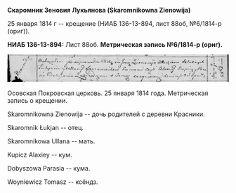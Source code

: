 **Скаромник Зеновия Лукьянова (Skaromnikowna Zienowija)**

25 января 1814 г -- крещение (НИАБ 136-13-894, лист 88об, №6/1814-р
(ориг)).

**НИАБ 136-13-894:** Лист 88об. **Метрическая запись №6/1814-р (ориг).**

![](./media/541b163868072bcaeca517b43bc6c58c89508917.png)

Осовская Покровская церковь. 25 января 1814 года. Метрическая запись о
крещении.

Skaromnikowna Zienowija -- дочь родителей с деревни Красники.

Skaromnik Łukjan -- отец.

Skaromnikowa Ullana -- мать.

Kupicz Alaxiey -- кум.

Dobyszowa Parasia -- кума.

Woyniewicz Tomasz -- ксёндз.
